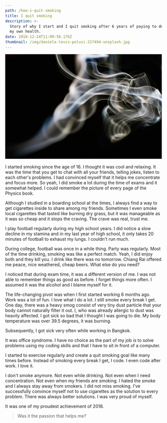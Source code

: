 ```yaml
---
path: /how-i-quit-smoking
title: I quit smoking
description: >-
  Story of why I start and I quit smoking after 6 years of paying to destroying
  my own health.
date: 2018-12-24T11:09:58.176Z
thumbnail: /img/daniele-levis-pelusi-217494-unsplash.jpg
---
```

![Smokes](/img/daniele-levis-pelusi-217494-unsplash.jpg)

I started smoking since the age of 16. I thought it was cool and relaxing. It was the time that you get to chat with all your friends, telling jokes, listen to each other's problems. I had convinced myself that it helps me concentrate and focus more. So yeah, I did smoke a lot during the time of exams and it somewhat helped. I could remember the picture of every page of the Physics book.

Although I studied in a boarding school at the times, I always find a way to get cigarettes inside to share among my friends. Sometimes I even smoke local cigarettes that tasted like burning dry grass, but it was manageable as it was so cheap and it stops the craving. The crave was real, trust me.

I play football regularly during my high school years. I did notice a slow decline in my stamina and in my last year of high school, it only takes 20 minutes of football to exhaust my lungs. I couldn't run much.

During college, football was once in a while thing. Party was regularly. Most of the time drinking, smoking was like a perfect match. Yeah, I did enjoy both and they kill you. I drink like there was no tomorrow. Chiang Rai offered me peace, nice weathered, cheap beers. What else do you need? 

I noticed that during exam time, it was a different version of me. I was not able to remember things as good as before. I forget things more often. I assumed it was the alcohol and I blame myself for it.

The life-changing pivot was when I first started working 6 months ago. Work was a lot of fun. I love what I do a lot. I still smoke every break I get. One day, there was a heavy smog consist of very tiny dust particle that your body cannot naturally filter it out. I, who was already allergic to dust was heavily affected. I got sick so bad that I thought I was going to die. My body temperature was over 39.5 degrees, it was burning. 

Subsequently, I got sick very often while working in Bangkok.

It was office syndrome. I have no choice as the part of my job is to solve problems using my coding skills and that I have to sit in front of a computer.

I started to exercise regularly and create a quit smoking goal like many times before. Instead of smoking every break I get, I code. I even code after work. I love it.

I don't smoke anymore. Not even while drinking. Not even when I need concentration. Not even when my friends are smoking. I hated the smoke and I always stay away from smokers. I did not miss smoking. I've successfully convince myself not to use cigarettes as the solution to every problem. There was always better solutions. I was very proud of myself. 

It was one of my proudest achievement of 2018.

> Was it the passion that helps me?
